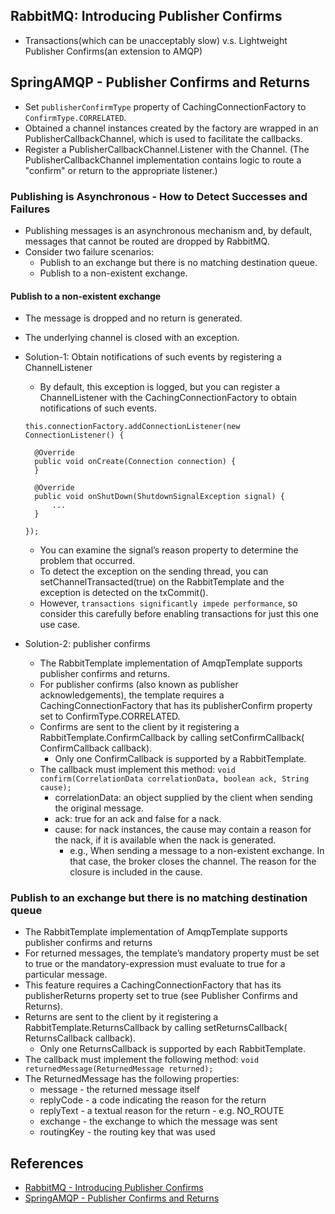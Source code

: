 ## RabbitMQ: Introducing Publisher Confirms

* Transactions(which can be unacceptably slow) v.s. Lightweight Publisher Confirms(an extension to AMQP)

## SpringAMQP - Publisher Confirms and Returns

* Set `publisherConfirmType` property of CachingConnectionFactory to `ConfirmType.CORRELATED`.
* Obtained a channel instances created by the factory are wrapped in an PublisherCallbackChannel, which is used to
  facilitate the callbacks.
* Register a PublisherCallbackChannel.Listener with the Channel. (The PublisherCallbackChannel implementation contains
  logic to route a "confirm" or return to the appropriate listener.)

### Publishing is Asynchronous - How to Detect Successes and Failures

* Publishing messages is an asynchronous mechanism and, by default, messages that cannot be routed are dropped by
  RabbitMQ.
* Consider two failure scenarios:
    * Publish to an exchange but there is no matching destination queue.
    * Publish to a non-existent exchange.

#### Publish to a non-existent exchange

* The message is dropped and no return is generated.
* The underlying channel is closed with an exception.
* Solution-1: Obtain notifications of such events by registering a ChannelListener
  * By default, this exception is logged, but you can register a ChannelListener with the CachingConnectionFactory to
    obtain notifications of such events.

  ```
  this.connectionFactory.addConnectionListener(new ConnectionListener() {

    @Override
    public void onCreate(Connection connection) {
    }

    @Override
    public void onShutDown(ShutdownSignalException signal) {
        ...
    }

  });
  ```

  * You can examine the signal’s reason property to determine the problem that occurred.
  * To detect the exception on the sending thread, you can setChannelTransacted(true) on the RabbitTemplate and the
    exception is detected on the txCommit().
  * However, `transactions significantly impede performance`, so consider this carefully before enabling transactions
    for just this one use case.

* Solution-2: publisher confirms
  * The RabbitTemplate implementation of AmqpTemplate supports publisher confirms and returns.
  * For publisher confirms (also known as publisher acknowledgements), the template requires a CachingConnectionFactory
    that has its publisherConfirm property set to ConfirmType.CORRELATED.
  * Confirms are sent to the client by it registering a RabbitTemplate.ConfirmCallback by calling setConfirmCallback(
    ConfirmCallback callback).
    * Only one ConfirmCallback is supported by a RabbitTemplate.
  * The callback must implement this
    method: ```void confirm(CorrelationData correlationData, boolean ack, String cause);```
    * correlationData: an object supplied by the client when sending the original message.
    * ack: true for an ack and false for a nack.
    * cause: for nack instances, the cause may contain a reason for the nack, if it is available when the nack is
      generated.
      * e.g., When sending a message to a non-existent exchange. In that case, the broker closes the channel. The reason
        for the closure is included in the cause.

### Publish to an exchange but there is no matching destination queue

* The RabbitTemplate implementation of AmqpTemplate supports publisher confirms and returns
* For returned messages, the template’s mandatory property must be set to true or the mandatory-expression must evaluate
  to true for a particular message.
* This feature requires a CachingConnectionFactory that has its publisherReturns property set to true (see Publisher
  Confirms and Returns).
* Returns are sent to the client by it registering a RabbitTemplate.ReturnsCallback by calling setReturnsCallback(
  ReturnsCallback callback).
  * Only one ReturnsCallback is supported by each RabbitTemplate.
* The callback must implement the following method: ```void returnedMessage(ReturnedMessage returned);```
* The ReturnedMessage has the following properties:
  * message - the returned message itself
  * replyCode - a code indicating the reason for the return
  * replyText - a textual reason for the return - e.g. NO_ROUTE
  * exchange - the exchange to which the message was sent
  * routingKey - the routing key that was used

## References

* [RabbitMQ - Introducing Publisher Confirms](https://blog.rabbitmq.com/posts/2011/02/introducing-publisher-confirms)
* [SpringAMQP - Publisher Confirms and Returns](https://docs.spring.io/spring-amqp/docs/current/reference/html/#cf-pub-conf-ret)